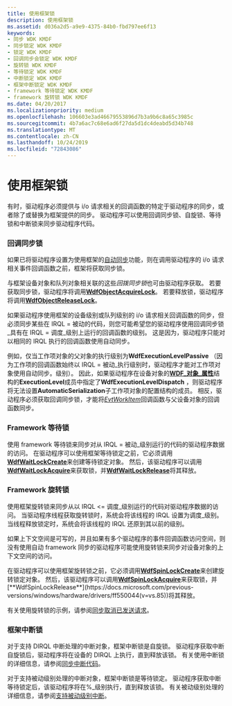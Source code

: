 ```yaml
---
title: 使用框架锁
description: 使用框架锁
ms.assetid: d036a2d5-a9e9-4375-84b0-fbd797ee6f13
keywords:
- 同步 WDK KMDF
- 同步锁定 WDK KMDF
- 锁定 WDK KMDF
- 回调同步会锁定 WDK KMDF
- 旋转锁 WDK KMDF
- 等待锁定 WDK KMDF
- 中断锁定 WDK KMDF
- 框架中断锁定 WDK KMDF
- framework 等待锁定 WDK KMDF
- framework 旋转锁 WDK KMDF
ms.date: 04/20/2017
ms.localizationpriority: medium
ms.openlocfilehash: 106603e3ad46679553896d7b3a9b6c8a65c3985c
ms.sourcegitcommit: 4b7a6ac7c68e6ad6f27da5d1dc4deabd5d34b748
ms.translationtype: MT
ms.contentlocale: zh-CN
ms.lasthandoff: 10/24/2019
ms.locfileid: "72843086"
---
```

# <a name="using-framework-locks"></a>使用框架锁


有时，驱动程序必须提供与 i/o 请求相关的回调函数的特定于驱动程序的同步，或者除了或替换为框架提供的同步。 驱动程序可以使用回调同步锁、自旋锁、等待锁和中断锁来同步驱动程序代码。

### <a name="callback-synchronization-locks"></a>回调同步锁

如果已将驱动程序设置为使用框架的[自动同步](using-automatic-synchronization.md)功能，则在调用驱动程序的 i/o 请求相关事件回调函数之前，框架将获取同步锁。

与框架设备对象和队列对象相关联的这些*回拨同步锁*也可由驱动程序获取。 若要获取同步锁，驱动程序将调用[**WdfObjectAcquireLock**](https://msdn.microsoft.com/library/windows/hardware/ff548721)。 若要释放锁，驱动程序将调用[**WdfObjectReleaseLock**](https://msdn.microsoft.com/library/windows/hardware/ff548765)。

如果驱动程序使用框架的设备级别或队列级别的 i/o 请求相关回调函数的同步，但必须同步某些在 IRQL = 被动的代码，则您可能希望您的驱动程序使用回调同步锁\_具有在 IRQL = 调度\_级别上运行的回调函数的级别。 这是因为，驱动程序只能对以相同的 IRQL 执行的回调函数使用自动同步。

例如，仅当工作项对象的父对象的执行级别为**WdfExecutionLevelPassive** （因为工作项的回调函数始终以 IRQL = 被动\_执行级别时，驱动程序才能对工作项对象使用自动同步。级别）。 因此，如果驱动程序在设备对象的[**WDF\_对象\_属性**](https://docs.microsoft.com/windows-hardware/drivers/ddi/wdfobject/ns-wdfobject-_wdf_object_attributes)结构的**ExecutionLevel**成员中指定了**WdfExecutionLevelDispatch** ，则驱动程序将无法设置**AutomaticSerialization**子工作项对象的配置结构的成员。 相反，驱动程序必须获取回调同步锁，才能将[*EvtWorkItem*](https://docs.microsoft.com/windows-hardware/drivers/ddi/wdfworkitem/nc-wdfworkitem-evt_wdf_workitem)回调函数与父设备对象的回调函数同步。

### <a name="framework-wait-locks"></a>Framework 等待锁

使用 framework 等待锁来同步对从 IRQL = 被动\_级别运行的代码的驱动程序数据的访问。 在驱动程序可以使用框架等待锁定之前，它必须调用[**WdfWaitLockCreate**](https://docs.microsoft.com/windows-hardware/drivers/ddi/wdfsync/nf-wdfsync-wdfwaitlockcreate)来创建等待锁定对象。 然后，该驱动程序可以调用[**WdfWaitLockAcquire**](https://msdn.microsoft.com/library/windows/hardware/ff551168)来获取锁，并[**WdfWaitLockRelease**](https://docs.microsoft.com/windows-hardware/drivers/ddi/wdfsync/nf-wdfsync-wdfwaitlockrelease)将其释放。

### <a href="" id="framework-spin-locks"></a>Framework 旋转锁

使用框架旋转锁来同步从以 IRQL &lt;= 调度\_级别运行的代码对驱动程序数据的访问。 当驱动程序线程获取旋转锁时，系统会将该线程的 IRQL 设置为调度\_级别。 当线程释放锁定时，系统会将该线程的 IRQL 还原到其以前的级别。

如果上下文空间是可写的，并且如果有多个驱动程序的事件回调函数访问空间，则没有使用自动 framework 同步的驱动程序可能使用旋转锁来同步对设备对象的上下文空间的访问。

在驱动程序可以使用框架旋转锁之前，它必须调用[**WdfSpinLockCreate**](https://docs.microsoft.com/windows-hardware/drivers/ddi/wdfsync/nf-wdfsync-wdfspinlockcreate)来创建旋转锁定对象。 然后，该驱动程序可以调用[**WdfSpinLockAcquire**](https://docs.microsoft.com/previous-versions/windows/hardware/drivers/ff550040(v=vs.85))来获取锁，并[**WdfSpinLockRelease**](https://docs.microsoft.com/previous-versions/windows/hardware/drivers/ff550044(v=vs.85))将其释放。

有关使用旋转锁的示例，请参阅[同步取消已发送请求](synchronizing-cancellation-of-sent-requests.md)。

### <a name="framework-interrupt-locks"></a>框架中断锁

对于支持 DIRQL 中断处理的中断对象，框架中断锁是自旋锁。 驱动程序获取中断自旋锁后，驱动程序将在设备的 DIRQL 上执行，直到释放该锁。 有关使用中断锁的详细信息，请参阅[同步中断代码](synchronizing-interrupt-code.md)。

对于支持被动级别处理的中断对象，框架中断锁是等待锁定。 驱动程序获取中断等待锁定后，该驱动程序将在%\_级别执行，直到释放该锁。 有关被动级别处理的详细信息，请参阅[支持被动级别中断](supporting-passive-level-interrupts.md)。

 

 





